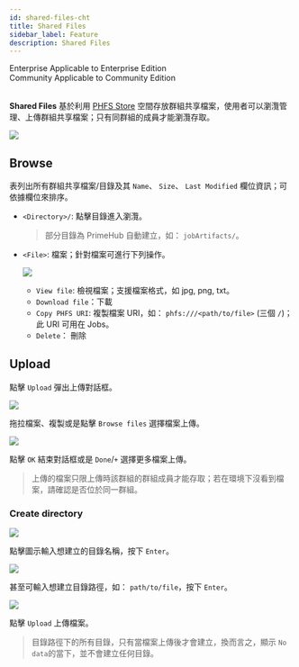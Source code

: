 ```yaml
---
id: shared-files-cht
title: Shared Files
sidebar_label: Feature
description: Shared Files
---
```


<div class="label-sect">
  <div class="ee-only tooltip">Enterprise
    <span class="tooltiptext">Applicable to Enterprise Edition</span>
  </div>
  <div class="ce-only tooltip">Community
    <span class="tooltiptext">Applicable to Community Edition</span>
  </div>
</div>
<BR>

**Shared Files** 基於利用 [PHFS Store](quickstart/nb-data-store-cht#phfs-storage) 空間存放群組共享檔案，使用者可以瀏灠管理、上傳群組共享檔案；只有同群組的成員才能瀏灠存取。

![](assets/shared-file-list.png)

## Browse

表列出所有群組共享檔案/目錄及其 `Name`、 `Size`、 `Last Modified` 欄位資訊；可依據欄位來排序。

+ `<Directory>/`: 點擊目錄進入瀏灠。

  > 部分目錄為 PrimeHub 自動建立，如： `jobArtifacts/`。

+ `<File>`: 檔案；針對檔案可進行下列操作。
  
  ![](assets/shared-file-actions.png)

  + `View file`: 檢視檔案；支援檔案格式，如 jpg, png, txt。
  + `Download file`：下載
  + `Copy PHFS URI`: 複製檔案 URI，如： `phfs:///<path/to/file>` (三個 `/`)；此 URI 可用在 Jobs。
  + `Delete`： 刪除

## Upload

點擊 `Upload` 彈出上傳對話框。

![](assets/files-uploader.png)

拖拉檔案、複製或是點擊 `Browse files` 選擇檔案上傳。

![](assets/files-uploaded.png)

點擊 `OK` 結束對話框或是 `Done`/`+` 選擇更多檔案上傳。

> 上傳的檔案只限上傳時該群組的群組成員才能存取；若在環境下沒看到檔案，請確認是否位於同一群組。

### Create directory

![](assets/shared-file-directory-icon.png)

點擊圖示輸入想建立的目錄名稱，按下 `Enter`。

![](assets/shared-file-create-directory.png)

甚至可輸入想建立目錄路徑，如： `path/to/file`，按下 `Enter`。

![](assets/shared-file-directory-path.png)

點擊 `Upload` 上傳檔案。

> 目錄路徑下的所有目錄，只有當檔案上傳後才會建立，換而言之，顯示 `No data`的當下，並不會建立任何目錄。
